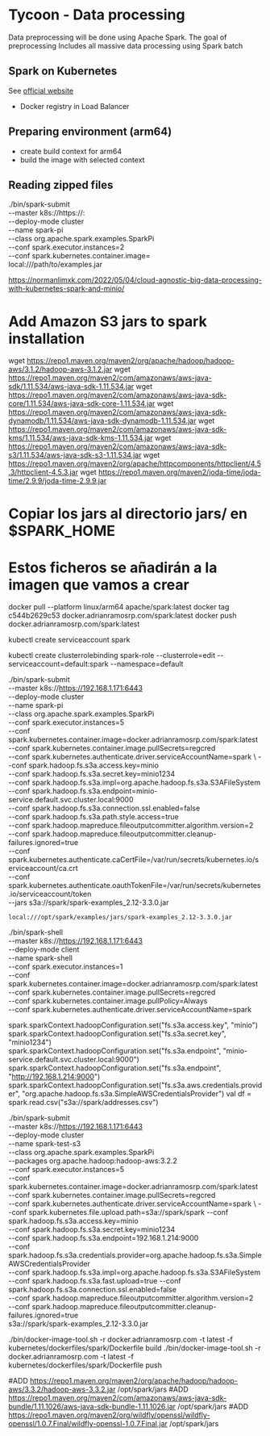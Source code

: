 # Tycoon - Data processing
Data preprocessing will be done using Apache Spark. The goal of preprocessing
Includes all massive data processing using Spark batch
## Spark on Kubernetes

See [official website](https://spark.apache.org/docs/latest/running-on-kubernetes.html)

- Docker registry in Load Balancer

## Preparing environment (arm64)
- create build context for arm64
- build the image with selected context

## Reading zipped files



./bin/spark-submit \
    --master k8s://https://<k8s-apiserver-host>:<k8s-apiserver-port> \
    --deploy-mode cluster \
    --name spark-pi \
    --class org.apache.spark.examples.SparkPi \
    --conf spark.executor.instances=2 \
    --conf spark.kubernetes.container.image=<spark-image> \
    local:///path/to/examples.jar

https://normanlimxk.com/2022/05/04/cloud-agnostic-big-data-processing-with-kubernetes-spark-and-minio/
# Add Amazon S3 jars to spark installation
wget https://repo1.maven.org/maven2/org/apache/hadoop/hadoop-aws/3.1.2/hadoop-aws-3.1.2.jar
wget https://repo1.maven.org/maven2/com/amazonaws/aws-java-sdk/1.11.534/aws-java-sdk-1.11.534.jar
wget https://repo1.maven.org/maven2/com/amazonaws/aws-java-sdk-core/1.11.534/aws-java-sdk-core-1.11.534.jar
wget https://repo1.maven.org/maven2/com/amazonaws/aws-java-sdk-dynamodb/1.11.534/aws-java-sdk-dynamodb-1.11.534.jar
wget https://repo1.maven.org/maven2/com/amazonaws/aws-java-sdk-kms/1.11.534/aws-java-sdk-kms-1.11.534.jar
wget https://repo1.maven.org/maven2/com/amazonaws/aws-java-sdk-s3/1.11.534/aws-java-sdk-s3-1.11.534.jar
wget https://repo1.maven.org/maven2/org/apache/httpcomponents/httpclient/4.5.3/httpclient-4.5.3.jar
wget https://repo1.maven.org/maven2/joda-time/joda-time/2.9.9/joda-time-2.9.9.jar

# Copiar los jars al directorio jars/ en $SPARK_HOME
# Estos ficheros se añadirán a la imagen que vamos a crear

docker pull --platform linux/arm64 apache/spark:latest
docker tag c544b2629c53 docker.adrianramosrp.com/spark:latest
docker push docker.adrianramosrp.com/spark:latest

kubectl create serviceaccount spark

 kubectl create clusterrolebinding spark-role --clusterrole=edit --serviceaccount=default:spark --namespace=default

./bin/spark-submit \
    --master k8s://https://192.168.1.171:6443 \
    --deploy-mode cluster \
    --name spark-pi \
    --class org.apache.spark.examples.SparkPi \
    --conf spark.executor.instances=5 \
    --conf spark.kubernetes.container.image=docker.adrianramosrp.com/spark:latest \
    --conf spark.kubernetes.container.image.pullSecrets=regcred \
    --conf spark.kubernetes.authenticate.driver.serviceAccountName=spark \ 
    --conf spark.hadoop.fs.s3a.access.key=minio \
    --conf spark.hadoop.fs.s3a.secret.key=minio1234 \
    --conf spark.hadoop.fs.s3a.impl=org.apache.hadoop.fs.s3a.S3AFileSystem \
    --conf spark.hadoop.fs.s3a.endpoint=minio-service.default.svc.cluster.local:9000 \
    --conf spark.hadoop.fs.s3a.connection.ssl.enabled=false \
    --conf spark.hadoop.fs.s3a.path.style.access=true \
    --conf spark.hadoop.mapreduce.fileoutputcommitter.algorithm.version=2 \
    --conf spark.hadoop.mapreduce.fileoutputcommitter.cleanup-failures.ignored=true \
    --conf spark.kubernetes.authenticate.caCertFile=/var/run/secrets/kubernetes.io/serviceaccount/ca.crt  \
    --conf spark.kubernetes.authenticate.oauthTokenFile=/var/run/secrets/kubernetes.io/serviceaccount/token  \
    --jars s3a://spark/spark-examples_2.12-3.3.0.jar


    local:///opt/spark/examples/jars/spark-examples_2.12-3.3.0.jar

./bin/spark-shell \
    --master k8s://https://192.168.1.171:6443 \
    --deploy-mode client \
    --name spark-shell \
    --conf spark.executor.instances=1 \
    --conf spark.kubernetes.container.image=docker.adrianramosrp.com/spark:latest \
    --conf spark.kubernetes.container.image.pullSecrets=regcred \
    --conf spark.kubernetes.container.image.pullPolicy=Always \
    --conf spark.kubernetes.authenticate.driver.serviceAccountName=spark

spark.sparkContext.hadoopConfiguration.set("fs.s3a.access.key", "minio")
spark.sparkContext.hadoopConfiguration.set("fs.s3a.secret.key", "minio1234")
spark.sparkContext.hadoopConfiguration.set("fs.s3a.endpoint", "minio-service.default.svc.cluster.local:9000")
spark.sparkContext.hadoopConfiguration.set("fs.s3a.endpoint", "http://192.168.1.214:9000")
spark.sparkContext.hadoopConfiguration.set("fs.s3a.aws.credentials.provider", "org.apache.hadoop.fs.s3a.SimpleAWSCredentialsProvider")
val df = spark.read.csv("s3a://spark/addresses.csv")


./bin/spark-submit \
    --master k8s://https://192.168.1.171:6443 \
    --deploy-mode cluster \
    --name spark-test-s3 \
    --class org.apache.spark.examples.SparkPi \
    --packages org.apache.hadoop:hadoop-aws:3.2.2 \
    --conf spark.executor.instances=5 \
    --conf spark.kubernetes.container.image=docker.adrianramosrp.com/spark:latest \
    --conf spark.kubernetes.container.image.pullSecrets=regcred \
    --conf spark.kubernetes.authenticate.driver.serviceAccountName=spark \ 
    --conf spark.kubernetes.file.upload.path=s3a://spark/spark
    --conf spark.hadoop.fs.s3a.access.key=minio \
    --conf spark.hadoop.fs.s3a.secret.key=minio1234 \
    --conf spark.hadoop.fs.s3a.endpoint=192.168.1.214:9000 \
    --conf spark.hadoop.fs.s3a.credentials.provider=org.apache.hadoop.fs.s3a.SimpleAWSCredentialsProvider \
    --conf spark.hadoop.fs.s3a.impl=org.apache.hadoop.fs.s3a.S3AFileSystem
    --conf spark.hadoop.fs.s3a.fast.upload=true
    --conf spark.hadoop.fs.s3a.connection.ssl.enabled=false \
    --conf spark.hadoop.mapreduce.fileoutputcommitter.algorithm.version=2 \
    --conf spark.hadoop.mapreduce.fileoutputcommitter.cleanup-failures.ignored=true \
    s3a://spark/spark-examples_2.12-3.3.0.jar

./bin/docker-image-tool.sh -r docker.adrianramosrp.com -t latest -f kubernetes/dockerfiles/spark/Dockerfile build
./bin/docker-image-tool.sh -r docker.adrianramosrp.com -t latest -f kubernetes/dockerfiles/spark/Dockerfile push

#ADD https://repo1.maven.org/maven2/org/apache/hadoop/hadoop-aws/3.3.2/hadoop-aws-3.3.2.jar /opt/spark/jars
#ADD https://repo1.maven.org/maven2/com/amazonaws/aws-java-sdk-bundle/1.11.1026/aws-java-sdk-bundle-1.11.1026.jar /opt/spark/jars
#ADD https://repo1.maven.org/maven2/org/wildfly/openssl/wildfly-openssl/1.0.7.Final/wildfly-openssl-1.0.7.Final.jar /opt/spark/jars

